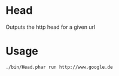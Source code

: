 # Head
Outputs the http head for a given url

# Usage
```
./bin/Head.phar run http://www.google.de
```
